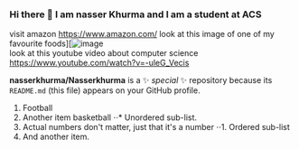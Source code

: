 ### Hi there 👋 I am nasser Khurma and I am a student at ACS
visit amazon https://www.amazon.com/ 
look at this image of one of my favourite foods][![image](https://github.com/nasserkhurma/Nasserkhurma/assets/156060823/fe981374-8298-43eb-a3be-958754ae08c7)  
look at this youtube video about computer science https://www.youtube.com/watch?v=-uleG_Vecis 

**nasserkhurma/Nasserkhurma** is a ✨ _special_ ✨ repository because its `README.md` (this file) appears on your GitHub profile.
1. Football
2. Another item basketball
⋅⋅* Unordered sub-list. 
1. Actual numbers don't matter, just that it's a number
⋅⋅1. Ordered sub-list
4. And another item.


